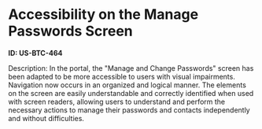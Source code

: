 # Accessibility on the Manage Passwords Screen

**ID: US-BTC-464**

Description: In the portal, the "Manage and Change Passwords" screen has been adapted to be more accessible to users with visual impairments. Navigation now occurs in an organized and logical manner. The elements on the screen are easily understandable and correctly identified when used with screen readers, allowing users to understand and perform the necessary actions to manage their passwords and contacts independently and without difficulties.
